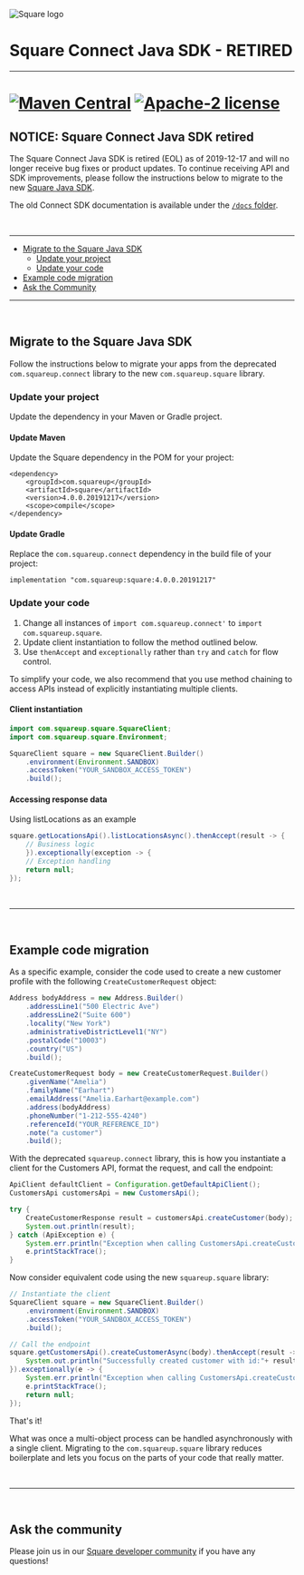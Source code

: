 ![Square logo]

# Square Connect Java SDK - RETIRED

---

[![Maven Central](https://maven-badges.herokuapp.com/maven-central/com.squareup/connect/badge.svg)](https://maven-badges.herokuapp.com/maven-central/com.squareup/connect)
[![Apache-2 license](https://img.shields.io/badge/license-Apache2-brightgreen.svg)](https://www.apache.org/licenses/LICENSE-2.0)
==================

## NOTICE: Square Connect Java SDK retired

The Square Connect Java SDK is retired (EOL) as of 2019-12-17 and will no longer
receive bug fixes or product updates. To continue receiving API and SDK
improvements, please follow the instructions below to migrate to the new
[Square Java SDK](https://github.com/square/square-java-sdk).


The old Connect SDK documentation is available under the
[`/docs` folder](./docs/README.md).

<br/>

---

* [Migrate to the Square Java SDK](#migrate-to-the-square-java-sdk)
  * [Update your project](#update-your-project)
  * [Update your code](#update-your-code)
* [Example code migration](#example-code-migration)
* [Ask the Community](#ask-the-community)

---

<br/>

## Migrate to the Square Java SDK

Follow the instructions below to migrate your apps from the deprecated
`com.squareup.connect` library to the new `com.squareup.square` library.

### Update your project

Update the dependency in your Maven or Gradle project.

#### Update Maven

Update the Square dependency in the POM for your project:

```
<dependency>
    <groupId>com.squareup</groupId>
    <artifactId>square</artifactId>
    <version>4.0.0.20191217</version>
    <scope>compile</scope>
</dependency>
```

#### Update Gradle

Replace the `com.squareup.connect` dependency in the build file of your project:

```
implementation "com.squareup:square:4.0.0.20191217"
```

### Update your code

1. Change all instances of `import com.squareup.connect'` to `import com.squareup.square`.
1. Update client instantiation to follow the method outlined below.
1. Use `thenAccept` and `exceptionally` rather than `try` and `catch` for flow control.


To simplify your code, we also recommend that you use method chaining to access
APIs instead of explicitly instantiating multiple clients.

#### Client instantiation

```java
import com.squareup.square.SquareClient;
import com.squareup.square.Environment;

SquareClient square = new SquareClient.Builder()
    .environment(Environment.SANDBOX)
    .accessToken("YOUR_SANDBOX_ACCESS_TOKEN")
    .build();
```

#### Accessing response data
Using listLocations as an example
```java
square.getLocationsApi().listLocationsAsync().thenAccept(result -> {
    // Business logic
    }).exceptionally(exception -> {
    // Exception handling
    return null;
});
```

<br/>

---

<br/>

## Example code migration

As a specific example, consider the code used to create a new customer
profile with the following `CreateCustomerRequest` object:

```java
Address bodyAddress = new Address.Builder()
    .addressLine1("500 Electric Ave")
    .addressLine2("Suite 600")
    .locality("New York")
    .administrativeDistrictLevel1("NY")
    .postalCode("10003")
    .country("US")
    .build();

CreateCustomerRequest body = new CreateCustomerRequest.Builder()
    .givenName("Amelia")
    .familyName("Earhart")
    .emailAddress("Amelia.Earhart@example.com")
    .address(bodyAddress)
    .phoneNumber("1-212-555-4240")
    .referenceId("YOUR_REFERENCE_ID")
    .note("a customer")
    .build();
```

With the deprecated `squareup.connect` library, this is how you instantiate a client
for the Customers API, format the request, and call the endpoint:

```java
ApiClient defaultClient = Configuration.getDefaultApiClient();
CustomersApi customersApi = new CustomersApi();

try {
    CreateCustomerResponse result = customersApi.createCustomer(body);
    System.out.println(result);
} catch (ApiException e) {
    System.err.println("Exception when calling CustomersApi.createCustomer");
    e.printStackTrace();
}
```

Now consider equivalent code using the new `squareup.square` library:

```java
// Instantiate the client
SquareClient square = new SquareClient.Builder()
    .environment(Environment.SANDBOX)
    .accessToken("YOUR_SANDBOX_ACCESS_TOKEN")
    .build();

// Call the endpoint
square.getCustomersApi().createCustomerAsync(body).thenAccept(result -> {
    System.out.println("Successfully created customer with id:"+ result.getCustomer().getId());
}).exceptionally(e -> {
    System.err.println("Exception when calling CustomersApi.createCustomer");
    e.printStackTrace();
    return null;
});
```

That's it!

What was once a multi-object process can be handled asynchronously with a single
client. Migrating to the `com.squareup.square` library reduces boilerplate and lets
you focus on the parts of your code that really matter.


<br/>

---

<br/>


## Ask the community

Please join us in our [Square developer community] if you have any questions!


[//]: # "Link anchor definitions"
[Square Logo]: https://docs.connect.squareup.com/images/github/github-square-logo.svg
[Square Java SDK]: https://github.com/square/square-java-sdk
[Square developer community]: https://squ.re/slack
